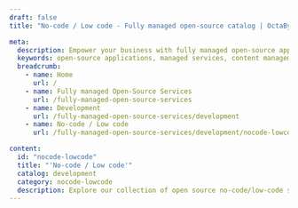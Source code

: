```yaml
---
draft: false
title: "No-code / Low code - Fully managed open-source catalog | OctaByte.io"

meta:
  description: Empower your business with fully managed open-source applications. From content management to communication tools and e-commerce platforms, we offer seamless solutions with expert support.
  keywords: open-source applications, managed services, content management, communication tools, e-commerce platforms, seamless solutions, expert support, timely updates, reliable services, user experience, open-source software, business solutions, productivity, reduce downtime, innovate with open-source
  breadcrumb:
    - name: Home
      url: /
    - name: Fully managed Open-Source Services
      url: /fully-managed-open-source-services
    - name: Development
      url: /fully-managed-open-source-services/development
    - name: No-code / Low code
      url: /fully-managed-open-source-services/development/nocode-lowcode

content:
  id: "nocode-lowcode"
  title: "'No-code / Low code'"
  catalog: development
  category: nocode-lowcode
  description: Explore our collection of open source no-code/low-code software on OctaByte. We handle installation, backup, updates, support, and maintenance, ensuring an accessible and efficient development process for your projects.
---
```

